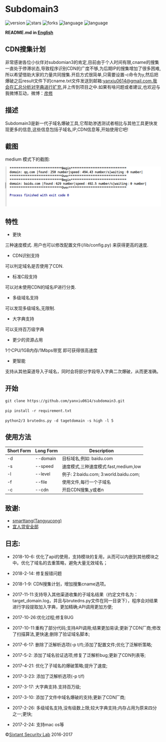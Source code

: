 # Subdomain3

![version](https://img.shields.io/badge/version-2.1-green.svg) ![stars](https://img.shields.io/github/stars/yanxiu0614/subdomain3.svg) ![forks](https://img.shields.io/github/forks/yanxiu0614/subdomain3.svg)  ![language](https://img.shields.io/badge/language-python2%2B-green.svg) ![language](https://img.shields.io/badge/language-python3%2B-green.svg)

**README.md in [English](https://github.com/yanxiu0614/subdomain3/blob/master/README.md)**

## CDN搜集计划
非常感谢各位小伙伴对subdomian3的肯定,目前由于个人时间有限,cname的搜集一直处于停滞状态,导致程序识别CDN的广度不够,为后期IP的搜集增加了很多困难,所以希望借助大家的力量共同搜集.开启方式很简单,只需要设置-c命令为y,然后把爆破之后result文件下的cname.txt文件发送到邮箱:yanxiu0614@gmail.com.我会在汇总分析对字典进行扩充,并上传到项目之中.如果有啥问题或者建议,也欢迎与我微博互动，微博：<a href="https://weibo.com/yanxiu0" rel="nofollow">彦修</a>

## 描述
Subdomain3是新一代子域名爆破工具,它帮助渗透测试者相比与其他工具更快发现更多的信息,这些信息包括子域名,IP,CDN信息等,开始使用它吧!

## 截图
medium 模式下的截图:

![](screenshot.png)

## 特性

* 更快

三种速度模式. 用户也可以修改配置文件(/lib/config.py) 来获得更高的速度.
* CDN识别支持

可以判定域名是否使用了CDN.
* 标准C段支持

可以对未使用CDN的域名IP进行分类.
* 多级域名支持

可以发现多级域名,无限制.
* 大字典支持

可以支持百万级字典
* 更少的资源占用

1个CPU/1GB内存/1Mbps带宽 即可获得很高速度
* 更智能

支持从其他渠道导入子域名，同时会将部分字段导入字典二次爆破，从而更准确。

## 开始

```
git clone https://github.com/yanxiu0614/subdomain3.git

pip install -r requirement.txt

python2/3 brutedns.py -d tagetdomain -s high -l 5
```
## 使用方法

Short Form    | Long Form     | Description
------------- | ------------- |-------------
-d            | --domain      | 目标域名,例如: baidu.com
-s            | --speed       | 速度模式,三种速度模式:fast,medium,low
-l            | --level       | 例子: 2:baidu.com; 3:world.baidu.com;
-f            | --file        | 使用文件,每行一个子域名
-c            | --cdn         | 开启CDN搜集,y或者n


## 致谢:

- <a href="https://github.com/smarttang" target="view_window">smarttang(Tangyucong)</a>
- <a href="https://security.yirendai.com/" target="view_window">宜人贷安全部</a>


## 日志:

- 2018-10-6: 优化了api的使用，支持模块的复用，从而可以内嵌到其他模块之中。优化了域名的去重策略，避免大量无效域名；

- 2018-2-14: 修复报错问题

- 2018-1-9: CDN搜集计划，增加搜集cname选项。

- 2017-11-11:支持导入其他渠道收集的子域名结果（约定文件名为：target_domain.log，并且与brutedns.py文件在同一目录下），程序会对结果进行字段提取加入字典，更加精确;API调用更加方便;

- 2017-10-26:优化过程;修复BUG

- 2017-10-11:重构了部分代码;支持API调用;结果更加易读;更新了CDN厂商;修改了扫描算法,更快速;删除了验证域名脚本;

- 2017-6-17: 删除了泛解析选项(-p t/f);添加了配置文件;优化了泛解析策略;

- 2017-5-2: 添加了域名验证选项;修复了泛解析bug;更新了CDN列表等;

- 2017-4-21: 优化了子域名的爆破策略;提升了速度;

- 2017-3-23: 添加了泛解析选项(-p t/f)

- 2017-3-17: 大字典支持.支持百万级;

- 2017-3-10: 添加了文件中域名爆破的支持;更新了CDN厂商;

- 2017-2-26: 多级域名支持,没有级数上限;较大字典支持;内存占用为原来四分之一;更快;

- 2017-2-24: 支持mac os等


&copy;<a href="https://github.com/sixtant" target="_blank">Sixtant Security Lab</a> 2016-2017